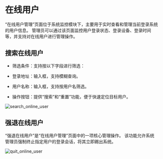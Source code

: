 # 在线用户

“在线用户管理”页面位于系统监控模块下，主要用于实时查看和管理当前登录系统的用户信息。
管理员可以通过该页面监控用户登录状态、登录设备、登录时间等，并支持对在线用户进行管理操作。


## 搜索在线用户

- 筛选条件：支持按以下字段进行筛选：

- 登录地址：输入框，支持模糊查询。

- 用户名称：输入框，支持按用户名筛选。

- 操作按钮：提供“搜索”和“重置”功能，便于快速定位目标用户。

![search_online_user](/docs-assets/img/monitor/search_online_user.png)

## 强退在线用户

“强退在线用户”是“在线用户管理”页面中的一项核心管理操作。
该功能允许系统管理员强制终止指定用户的登录会话，将其立即踢出系统。

![quit_online_user](/docs-assets/img/monitor/quit_online_user.png)